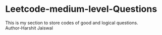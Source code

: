 # Leetcode-medium-level-Questions
This is my section to store codes of good and logical questions.
<br>
Author-Harshit Jaiswal
